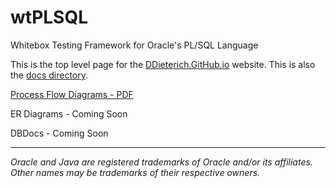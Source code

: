 # wtPLSQL
Whitebox Testing Framework for Oracle's PL/SQL Language

This is the top level page for the [DDieterich.GitHub.io](https://ddieterich.github.io/wtPLSQL) website. This is also the [docs directory](https://github.com/DDieterich/wtPLSQL/docs).

[Process Flow Diagrams - PDF](Process_Flow.pdf)

ER Diagrams - Coming Soon

DBDocs - Coming Soon

---

_Oracle and Java are registered trademarks of Oracle and/or its affiliates. Other names may be trademarks of their respective owners._
